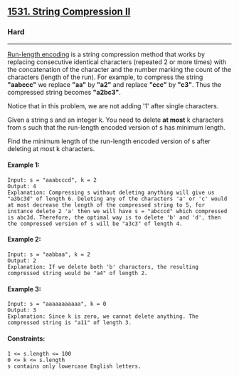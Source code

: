 [1531. String Compression II](https://leetcode.com/problems/string-compression-ii/?envType=daily-question&envId=2023-12-28)
---------------------------------------------------------------------------------------------------------------------------------------------

###   Hard
---------------------------------------------------------------------------------------------------------------------------------------------

[Run-length encoding](https://en.wikipedia.org/wiki/Run-length_encoding) is a string compression method that works by replacing consecutive identical characters (repeated 2 or more times) with the concatenation of the character and the number marking the count of the characters (length of the run). For example, to compress the string **"aabccc"** we replace **"aa"** by **"a2"** and replace **"ccc"** by **"c3"**. Thus the compressed string becomes **"a2bc3"**.

Notice that in this problem, we are not adding '1' after single characters.

Given a string s and an integer k. You need to delete **at most** k characters from s such that the run-length encoded version of s has minimum length.

Find the minimum length of the run-length encoded version of s after deleting at most k characters.

#### Example 1:
```
Input: s = "aaabcccd", k = 2
Output: 4
Explanation: Compressing s without deleting anything will give us "a3bc3d" of length 6. Deleting any of the characters 'a' or 'c' would at most decrease the length of the compressed string to 5, for instance delete 2 'a' then we will have s = "abcccd" which compressed is abc3d. Therefore, the optimal way is to delete 'b' and 'd', then the compressed version of s will be "a3c3" of length 4.
```
#### Example 2:
```
Input: s = "aabbaa", k = 2
Output: 2
Explanation: If we delete both 'b' characters, the resulting compressed string would be "a4" of length 2.
```
#### Example 3:
```
Input: s = "aaaaaaaaaaa", k = 0
Output: 3
Explanation: Since k is zero, we cannot delete anything. The compressed string is "a11" of length 3.
``` 
#### Constraints:
```
1 <= s.length <= 100
0 <= k <= s.length
s contains only lowercase English letters.
```
